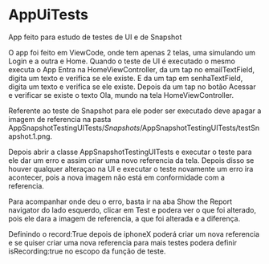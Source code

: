 # AppUiTests

App feito para estudo de testes de UI e de Snapshot

O app foi feito em ViewCode, onde tem apenas 2 telas, uma simulando um Login e a outra e Home.
Quando o teste de UI é executado o mesmo executa o App
Entra na HomeViewController, da um tap no emailTextField, digita um texto e verifica se ele existe.
E da um tap em senhaTextField, digita um texto e verifica se ele existe.
Depois da um tap no botão Acessar e verificar se existe o texto Ola, mundo na tela HomeViewController.

Referente ao teste de Snapshot para ele poder ser executado deve apagar a imagem de referencia na pasta 
AppSnapshotTestingUITests/_Snapshots_/AppSnapshotTestingUITests/testSnapshot.1.png.

Depois abrir a classe AppSnapshotTestingUITests e executar o teste para ele dar um erro e assim criar uma novo referencia da tela.
Depois disso se houver qualquer alteraçao na UI e executar o teste novamente um erro ira acontecer, pois a nova imagem não está em conformidade com a 
referencia.

Para acompanhar onde deu o erro, basta ir na aba Show the Report navigator do lado esquerdo, clicar em Test e podera ver o que foi alterado,
pois ele dara a imagem de referencia, a que foi alterada e a diferença.

Definindo o record:True depois de iphoneX poderá criar um nova referencia e se quiser criar uma nova referencia para mais testes 
podera definir isRecording:true no escopo da função de teste.
